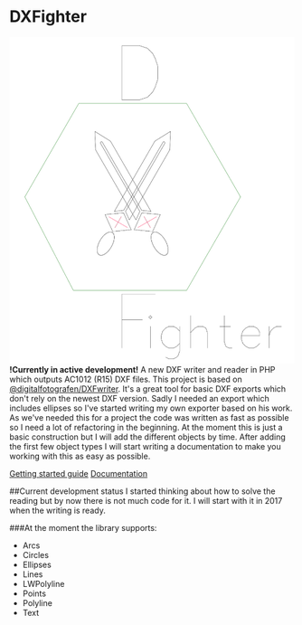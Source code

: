 # DXFighter
![DXFighter](logo.png) 
**!Currently in active development!**
A new DXF writer and reader in PHP which outputs AC1012 (R15) DXF files.
This project is based on [@digitalfotografen/DXFwriter](https://github.com/digitalfotografen/DXFwriter). It's a great tool for basic DXF exports which don't rely on the newest DXF version. Sadly I needed an export which includes ellipses so I've started writing my own exporter based on his work. As we've needed this for a project the code was written as fast as possible so I need a lot of refactoring in the beginning. At the moment this is just a basic construction but I will add the different objects by time.
After adding the first few object types I will start writing a documentation to make you working with this as easy as possible.

[Getting started guide](https://github.com/enjoping/DXFighter/wiki/GettingStarted) 
[Documentation](https://github.com/enjoping/DXFighter/wiki/Documentation) 

##Current development status
I started thinking about how to solve the reading but by now there is not much code for it. I will start with it in 2017 when the writing is ready.

###At the moment the library supports:
 - Arcs
 - Circles
 - Ellipses
 - Lines
 - LWPolyline
 - Points
 - Polyline
 - Text